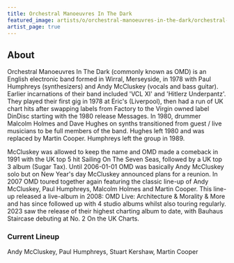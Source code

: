 ```yaml
---
title: Orchestral Manoeuvres In The Dark
featured_image: artists/o/orchestral-manoeuvres-in-the-dark/orchestral-manoeuvres-in-the-dark.jpg
artist_page: true
---
```

## About

Orchestral Manoeuvres In The Dark (commonly known as OMD) is an English electronic band formed in Wirral, Merseyside, in 1978 with Paul Humphreys (synthesizers) and Andy McCluskey (vocals and bass guitar). Earlier incarnations of their band included 'VCL XI' and 'Hitlerz Underpantz'. They played their first gig in 1978 at Eric's (Liverpool), then had a run of UK chart hits after swapping labels from Factory to the Virgin owned label DinDisc starting with the 1980 release Messages. In 1980, drummer Malcolm Holmes and Dave Hughes on synths transitioned from guest / live musicians to be full members of the band. Hughes left 1980 and was replaced by Martin Cooper. Humphreys left the group in 1989.

McCluskey was allowed to keep the name and OMD made a comeback in 1991 with the UK top 5 hit Sailing On The Seven Seas, followed by a UK top 3 album (Sugar Tax). Until 2006-01-01 OMD was basically Andy McCluskey solo but on New Year's day McCluskey announced plans for a reunion. In 2007 OMD toured together again featuring the classic line-up of Andy McCluskey, Paul Humphreys, Malcolm Holmes and Martin Cooper. This line-up released a live-album in 2008: OMD Live: Architecture & Morality & More and has since followed up with 4 studio albums whilst also touring regularly. 2023 saw the release of their highest charting album to date, with Bauhaus Staircase debuting at No. 2 On the UK Charts.

### Current Lineup

Andy McCluskey, Paul Humphreys, Stuart Kershaw, Martin Cooper

